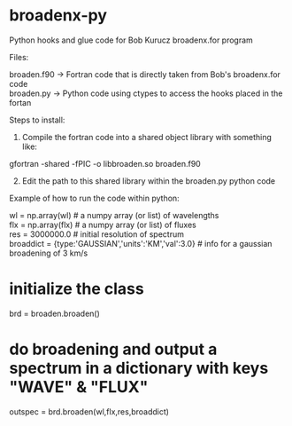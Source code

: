 # broadenx-py
Python hooks and glue code for Bob Kurucz broadenx.for program

Files:

broaden.f90 -> Fortran code that is directly taken from Bob's broadenx.for code<br>
broaden.py  -> Python code using ctypes to access the hooks placed in the fortan<br>

Steps to install:

1) Compile the fortran code into a shared object library with something like:

gfortran -shared -fPIC -o libbroaden.so broaden.f90

2) Edit the path to this shared library within the broaden.py python code

Example of how to run the code within python:
  
  wl = np.array(wl) # a numpy array (or list) of wavelengths<br>
  flx = np.array(flx) # a numpy array (or list) of fluxes<br>
  res = 3000000.0 # initial resolution of spectrum<br>
  broaddict = {type:'GAUSSIAN','units':'KM','val':3.0} # info for a gaussian broadening of 3 km/s<br>
  
  # initialize the class <br>
  brd = broaden.broaden()<br>
  # do broadening and output a spectrum in a dictionary with keys "WAVE" & "FLUX"<br> 
  outspec = brd.broaden(wl,flx,res,broaddict)<br>
